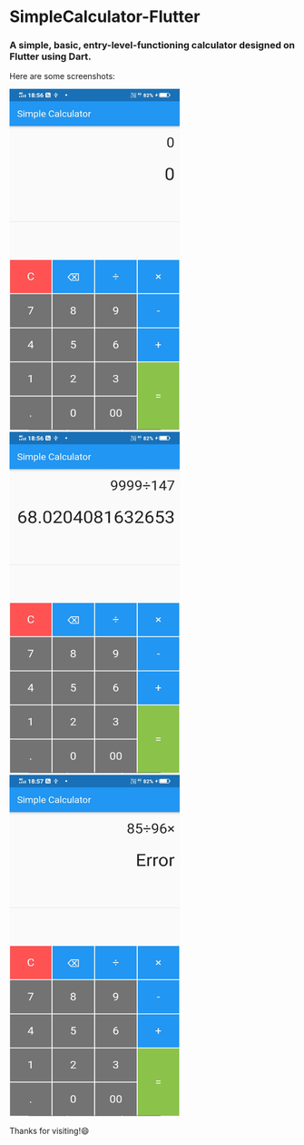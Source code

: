 # SimpleCalculator-Flutter

### A simple, basic, entry-level-functioning calculator designed on Flutter using Dart.

Here are some screenshots:
<p float="left">
  <img src="https://github.com/Vivek-Hotti/SimpleCalculator-Flutter/blob/main/2.jpg" width="300" height="600" />
  <img src="https://github.com/Vivek-Hotti/SimpleCalculator-Flutter/blob/main/3.jpg" width="300" height="600" /> 
  <img src="https://github.com/Vivek-Hotti/SimpleCalculator-Flutter/blob/main/1.jpg" width="300" height="600" />
</p>
Thanks for visiting!😄
